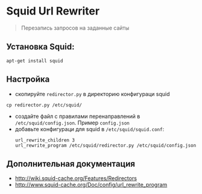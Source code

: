 # Squid Url Rewriter
>Перезапись запросов на заданные сайты

## Установка Squid:
```
apt-get install squid
```

## Настройка
- скопируйте `redirector.py` в директорию конфигураци squid
```
cp redirector.py /etc/squid/
```
- создайте файл с правилами перенаправлений в `/etc/squid/config.json`. Пример `config.json`
- добавьте конфигураци для squid в `/etc/squid/squid.conf`:
  ```
  url_rewrite_children 3 
  url_rewrite_program /etc/squid/redirector.py /etc/squid/config.json
  ```

## Дополнительная документация
  - http://wiki.squid-cache.org/Features/Redirectors
  - http://www.squid-cache.org/Doc/config/url_rewrite_program
